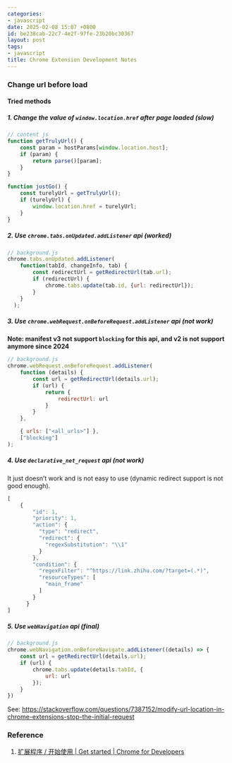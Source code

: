 ```yaml
---
categories:
- javascript
date: 2025-02-08 15:07 +0800
id: be238cab-22c7-4e2f-97fe-23b20bc30367
layout: post
tags:
- javascript
title: Chrome Extension Development Notes
---
```


### Change url before load

#### Tried methods

##### 1. Change the value of `window.location.href` after page loaded (slow)

```javascript
// content js
function getTrulyUrl() {
    const param = hostParams[window.location.host];
    if (param) {
        return parse()[param];
    }
}

function justGo() {
    const turelyUrl = getTrulyUrl();
    if (turelyUrl) {
        window.location.href = turelyUrl;
    }
}
```



##### 2. Use `chrome.tabs.onUpdated.addListener` api (worked)

```javascript
// background.js
chrome.tabs.onUpdated.addListener(
    function(tabId, changeInfo, tab) {
        const redirectUrl = getRedirectUrl(tab.url);
        if (redirectUrl) {
            chrome.tabs.update(tab.id, {url: redirectUrl});              
        }
    }
  );
```



##### 3. Use `chrome.webRequest.onBeforeRequest.addListener` api (not work)

**Note: manifest v3 not support `blocking` for this api, and v2 is not support anymore since 2024**

```javascript
// background.js
chrome.webRequest.onBeforeRequest.addListener(
    function (details) {
        const url = getRedirectUrl(details.url);
        if (url) {
            return {
                redirectUrl: url
            }
        }
    },

    { urls: ["<all_urls>"] },
    ["blocking"]
);
```



##### 4. Use `declarative_net_request` api (not work)

It just doesn’t work and is not easy to use (dynamic redirect support is not good enough).

```javascript
[
    {
        "id": 1,
        "priority": 1,
        "action": {
          "type": "redirect",
          "redirect": {
            "regexSubstitution": "\\1"
          }
        },
        "condition": {
          "regexFilter": "^https://link.zhihu.com/?target=(.*)",
          "resourceTypes": [
            "main_frame"
          ]
        }
      }
]
```



##### 5. Use `webNavigation` api (final)

```javascript
// background.js
chrome.webNavigation.onBeforeNavigate.addListener((details) => {
    const url = getRedirectUrl(details.url);
    if (url) {
        chrome.tabs.update(details.tabId, {
            url: url
        });
    }
})
```



See: https://stackoverflow.com/questions/7387152/modify-url-location-in-chrome-extensions-stop-the-initial-request



### Reference

1. [扩展程序 / 开始使用 \| Get started \| Chrome for Developers](https://developer.chrome.com/docs/extensions/get-started?hl=zh-cn "扩展程序 / 开始使用  \|  Get started  \|  Chrome for Developers")